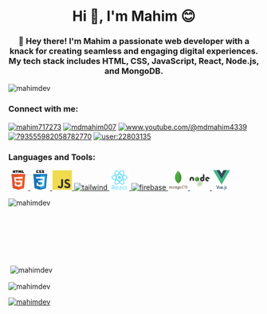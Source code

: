 <h1 align="center">Hi 👋, I'm Mahim 😊</h1>
<h3 align="center">👋 Hey there! I'm Mahim a passionate web developer with a knack for creating seamless and engaging digital experiences. My tech stack includes HTML, CSS, JavaScript, React, Node.js, and MongoDB.</h3>

<p align="left"> <img src="https://komarev.com/ghpvc/?username=mahimdev&label=Profile%20views&color=0e75b6&style=flat" alt="mahimdev" /> </p>



<h3 align="left">Connect with me:</h3>
<p align="left">

<a href="https://fb.com/mahim717273" target="blank"><img align="center" src="https://raw.githubusercontent.com/rahuldkjain/github-profile-readme-generator/master/src/images/icons/Social/facebook.svg" alt="mahim717273" height="30" width="40" /></a>
<a href="https://instagram.com/mdmahim007" target="blank"><img align="center" src="https://raw.githubusercontent.com/rahuldkjain/github-profile-readme-generator/master/src/images/icons/Social/instagram.svg" alt="mdmahim007" height="30" width="40" /></a>
<a href="https://www.youtube.com/c/www.youtube.com/@mdmahim4339" target="blank"><img align="center" src="https://raw.githubusercontent.com/rahuldkjain/github-profile-readme-generator/master/src/images/icons/Social/youtube.svg" alt="www.youtube.com/@mdmahim4339" height="30" width="40" /></a>
<a href="https://discord.gg/793555982058782770" target="blank"><img align="center" src="https://raw.githubusercontent.com/rahuldkjain/github-profile-readme-generator/master/src/images/icons/Social/discord.svg" alt="793555982058782770" height="30" width="40" /></a>
<a href="https://stackoverflow.com/users/user:22803135" target="blank"><img align="center" src="https://raw.githubusercontent.com/rahuldkjain/github-profile-readme-generator/master/src/images/icons/Social/stack-overflow.svg" alt="user:22803135" height="30" width="40" /></a>
</p>

<h3 align="left">Languages and Tools:</h3>
<p align="left">
  
  <a href="https://www.w3.org/html/" target="_blank" rel="noreferrer"> <img src="https://raw.githubusercontent.com/devicons/devicon/master/icons/html5/html5-original-wordmark.svg" alt="html5" width="40" height="40"/> </a> 
  <a href="https://www.w3schools.com/css/" target="_blank" rel="noreferrer"> <img src="https://raw.githubusercontent.com/devicons/devicon/master/icons/css3/css3-original-wordmark.svg" alt="css3" width="40" height="40"/> </a>
  <a href="https://developer.mozilla.org/en-US/docs/Web/JavaScript" target="_blank" rel="noreferrer"> <img src="https://raw.githubusercontent.com/devicons/devicon/master/icons/javascript/javascript-original.svg" alt="javascript" width="40" height="40"/> </a> 
   <a href="https://tailwindcss.com/" target="_blank" rel="noreferrer"> <img src="https://www.vectorlogo.zone/logos/tailwindcss/tailwindcss-icon.svg" alt="tailwind" width="40" height="40"/> </a> 
   <a href="https://reactjs.org/" target="_blank" rel="noreferrer"> <img src="https://raw.githubusercontent.com/devicons/devicon/master/icons/react/react-original-wordmark.svg" alt="react" width="40" height="40"/> </a> 
  <a href="https://firebase.google.com/" target="_blank" rel="noreferrer"> <img src="https://www.vectorlogo.zone/logos/firebase/firebase-icon.svg" alt="firebase" width="40" height="40"/> </a> 
  <a href="https://www.mongodb.com/" target="_blank" rel="noreferrer"> <img src="https://raw.githubusercontent.com/devicons/devicon/master/icons/mongodb/mongodb-original-wordmark.svg" alt="mongodb" width="40" height="40"/> </a> 
  <a href="https://nodejs.org" target="_blank" rel="noreferrer"> <img src="https://raw.githubusercontent.com/devicons/devicon/master/icons/nodejs/nodejs-original-wordmark.svg" alt="nodejs" width="40" height="40"/> </a> 
   <a href="https://vuejs.org/" target="_blank" rel="noreferrer"> <img src="https://raw.githubusercontent.com/devicons/devicon/master/icons/vuejs/vuejs-original-wordmark.svg" alt="vuejs" width="40" height="40"/> </a>
 

</p>

<p><img align="left" src="https://github-readme-stats.vercel.app/api/top-langs?username=mahimdev&show_icons=true&locale=en&layout=compact" alt="mahimdev" /></p>

<br/><br/><br/><br/><br/><br/><br/>
<p>&nbsp;<img align="center" src="https://github-readme-stats.vercel.app/api?username=mahimdev&show_icons=true&locale=en" alt="mahimdev" color="red" /></p>


<p><img align="center" src="https://github-readme-streak-stats.herokuapp.com/?user=mahimdev&" alt="mahimdev" /></p>
<p align="left"> <a href="https://github.com/ryo-ma/github-profile-trophy"><img src="https://github-profile-trophy.vercel.app/?username=mahimdev" alt="mahimdev" /></a> </p>
